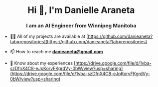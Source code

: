<h1 align="center">Hi 👋, I'm Danielle Araneta</h1>
<h3 align="center">I am an AI Engineer from Winnipeg Manitoba</h3>

- 👨‍💻 All of my projects are available at [https://github.com/danieaneta?tab=repositories](https://github.com/danieaneta?tab=repositories)

- 📫 How to reach me **danieaneta@gmail.com**

- 📄 Know about my experiences [https://drive.google.com/file/d/1vba-szDfnX4C8-eJpKorvFKgrdVy-0bW/view?usp=sharing](https://drive.google.com/file/d/1vba-szDfnX4C8-eJpKorvFKgrdVy-0bW/view?usp=sharing)
